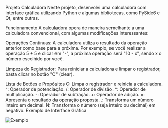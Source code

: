 Projeto Calculadora
Neste projeto, desenvolvi uma calculadora com interface gráfica utilizando Python e algumas bibliotecas, como PySide6 e Qt, entre outras.

Funcionamento
A calculadora opera de maneira semelhante a uma calculadora convencional, com algumas modificações interessantes:

Operações Contínuas: A calculadora utiliza o resultado da operação anterior como base para a próxima. Por exemplo, se você realizar a operação 5 + 5 e clicar em "-", a próxima operação será "10 - x", sendo x o número escolhido por você.

Limpeza do Registrador: Para reiniciar a calculadora e limpar o registrador, basta clicar no botão "C" (clear).

Lista de Botões e Propósitos
C: Limpa o registrador e reinicia a calculadora.
^: Operador de potenciação.
/: Operador de divisão.
*: Operador de multiplicação.
-: Operador de subtração.
+: Operador de adição.
=: Apresenta o resultado da operação proposta.
.: Transforma um número inteiro em decimal.
N: Transforma o número (seja inteiro ou decimal) em negativo.
Exemplo de Interface Gráfica

![Exemplo](https://github.com/ThiagoBrandaorj/Projeto_Calculadora/assets/126194290/e3187357-3b23-4ef2-9a48-8d44a4510a21)
